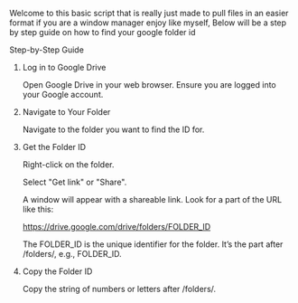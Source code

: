 Welcome to this basic script that is really just made to pull files in an easier format if you are a window manager enjoy like myself, Below will be a step by step guide on how to find your google folder id

Step-by-Step Guide
1. Log in to Google Drive

    Open Google Drive in your web browser.
    Ensure you are logged into your Google account.

2. Navigate to Your Folder

    Navigate to the folder you want to find the ID for.

3. Get the Folder ID

    Right-click on the folder.

    Select "Get link" or "Share".

    A window will appear with a shareable link. Look for a part of the URL like this:

    https://drive.google.com/drive/folders/FOLDER_ID

    The FOLDER_ID is the unique identifier for the folder. It’s the part after /folders/, e.g., FOLDER_ID.

4. Copy the Folder ID

    Copy the string of numbers or letters after /folders/.
